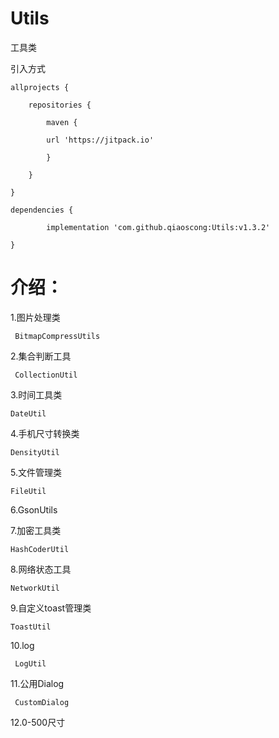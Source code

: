 # Utils

工具类

引入方式


	allprojects {
	
		repositories {
		
			maven {
			
			url 'https://jitpack.io' 
			
			}
			
		}
		
	}
  
  	dependencies {
	
	        implementation 'com.github.qiaoscong:Utils:v1.3.2'
		
	}
	
# 介绍：
  1.图片处理类
  
     BitmapCompressUtils
     
  2.集合判断工具
  
     CollectionUtil
     
  3.时间工具类
  
    DateUtil
    
  4.手机尺寸转换类
  
    DensityUtil
    
  5.文件管理类
  
    FileUtil
    
  6.GsonUtils
    
  7.加密工具类
  
    HashCoderUtil
    
  8.网络状态工具
  
    NetworkUtil
    
  9.自定义toast管理类
  
    ToastUtil
    
  10.log
  
     LogUtil
     
  11.公用Dialog
  
     CustomDialog
     
  12.0-500尺寸
